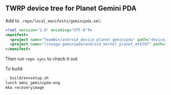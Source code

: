 ## TWRP device tree for Planet Gemini PDA

Add to `.repo/local_manifests/geminipda.xml`:

```xml
<?xml version="1.0" encoding="UTF-8"?>
<manifest>
  <project name="TeamWin/android_device_planet_geminipda" path="device/planet/geminipda" remote="github" revision="android-7.1" />
  <project name="lineage-geminipda/android_kernel_planet_mt6797" path="kernel/planet/mt6797" remote="github" revision="cm-14.1" />
</manifest>
```

Then run `repo sync` to check it out.

To build:

```sh
. build/envsetup.sh
lunch omni_geminipda-eng
mka recoveryimage
```
